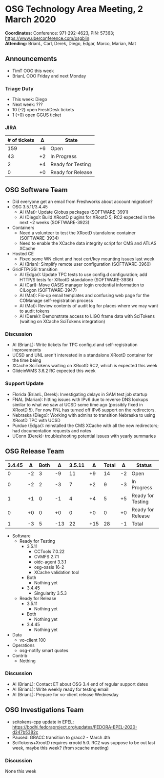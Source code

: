 # OSG Technology Area Meeting,  2 March 2020

**Coordinates:** Conference: 971-292-4623, PIN: 57363; <https://www.uberconference.com/osgblin>  
**Attending:** BrianL, Carl, Derek, Diego, Edgar, Marco, Marian, Mat


## Announcements

-   TimT OOO this week
-   BrianL OOO Friday and next Monday


### Triage Duty

-   This week: Diego
-   Next week: ???
-   10 (-2) open FreshDesk tickets
-   1 (+0) open GGUS ticket


### JIRA

| # of tickets | &Delta; | State             |
|------------ |------- |----------------- |
| 159          | +6      | Open              |
| 43           | +2      | In Progress       |
| 2            | +4      | Ready for Testing |
| 0            | +0      | Ready for Release |


## OSG Software Team

-   Did everyone get an email from Freshworks about account migration?
-   OSG 3.5.11/3.4.45  
    -   AI (Mat): Update Globus packages (SOFTWARE-3991)
    -   AI (Diego): Build XRootD plugins for XRootD 5; RC2 expected in the next ~2 weeks (SOFTWARE-3923)
-   Containers  
    -   Need a volunteer to test the XRootD standalone container (SOFTWARE-3934)
    -   Need to enable the XCache data integrity script for CMS and ATLAS XCache
-   Hosted CE  
    -   Fixed some WN client and host cert/key mounting issues last week
    -   AI (Brian): Simplify remote user configuration (SOFTWARE-3960)
-   GridFTP/GSI transition  
    -   AI (Edgar): Update TPC tests to use config.d configuration; add HTTP/S tests for XRootD standalone (SOFTWARE-3936)
    -   AI (Carl): Move OASIS manager login credential information to CILogon (SOFTWARE-3947)
    -   AI (Mat): Fix-up email templates and confusing web page for the COManage self-registration process
    -   AI (Mat): Review contents of audit log for places where we may want to audit tokens
    -   AI (Derek): Demonstrate access to LIGO frame data with SciTokens (waiting on XCache SciTokens integration)


### Discussion

-   AI (BrianL): Write tickets for TPC config.d and self-registration improvements
-   UCSD and UNL aren't interested in a standalone XRootD container for the time being
-   XCache SciTokens waiting on XRootD RC2, which is expected this week
-   GlideinWMS 3.6.2 RC expected this week


### Support Update

-   Florida (BrianL, Derek): Investigating delays in SAM test job startup
-   FNAL (Marian): hitting issues with IPv6 due to reverse DNS lookups similar to what we saw at UCSD some time ago (possibly fixed in XRootD 5). For now FNL has turned off IPv6 support on the redirectors.
-   Nebraska (Diego): Working with admins to transition Nebraska to using XRootD TPC with UCSD
-   Purdue (Edgar): reinstalled the CMS XCache with all the new redirectors; had documentation requests and notes
-   UConn (Derek): troubleshooting potential issues with yearly summaries


## OSG Release Team

| 3.4.45 | &Delta; | Both | &Delta; | 3.5.11 | &Delta; | Total | &Delta; | Status            |
| ------ | ------- | ---- | ------- | ------ | ------- | ----- | ------- | ----------------- |
| 0      | -2      | 3    | -9      | 11     | +9      | 14    | -2      | Open              |
| 0      | -2      | 2    | -3      | 7      | +2      | 9     | -3      | In Progress       |
| 1      | +1      | 0    | -1      | 4      | +4      | 5     | +5      | Ready for Testing |
| 0      | +0      | 0    | +0      | 0      | +0      | 0     | +0      | Ready for Release |
| 1      | -3      | 5    | -13     | 22     | +15     | 28    | -1      | Total             |

-   Software  
    -   Ready for Testing  
        -   3.5.11  
            -   CCTools 7.0.22
            -   CVMFS 2.7.1
            -   oidc-agent 3.3.1
            -   osg-oasis 16-2
            -   XCache validation tool
        -   Both  
            -   Nothing yet
        -   3.4.45  
            -   Singularity 3.5.3
    -   Ready for Release  
        -   3.5.11  
            -   Nothing yet
        -   Both  
            -   Nothing yet
        -   3.4.45  
            -   Nothing yet
-   Data  
    -   vo-client 100
-   Operations  
    -   osg-notify smart quotes
-   Contrib  
    -   Nothing


### Discussion

-   AI (BrianL): Contact ET about OSG 3.4 end of regular support dates
-   AI (BrianL): Write weekly ready for testing email
-   AI (BrianL): Prepare for vo-client release Wednesday


## OSG Investigations Team

-   scitokens-cpp update in EPEL:
    <https://bodhi.fedoraproject.org/updates/FEDORA-EPEL-2020-d247b5382c>
-   Paused: GRACC transition to gracc2 - March 4th
-   SciTokens+XrootD requires xrootd 5.0.  RC2 was suppose to be out last week, maybe this week? (from xcache meeting)


### Discussion

None this week
